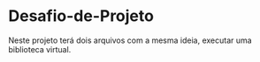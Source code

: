 # Desafio-de-Projeto
Neste projeto terá dois arquivos com a mesma ideia, executar uma biblioteca virtual.
